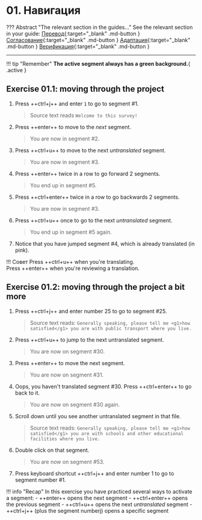 # 01. Навигация

<!-- prettier-ignore -->
??? Abstract "The relevant section in the guides..."
    See the relevant section in your guide:
    [Перевод](../translation/navigation.md){:target="_blank" .md-button }
    [Согласование](../reconciliation/navigation.md){:target="_blank" .md-button }
    [Адаптация](../adaptation/navigation.md){:target="_blank" .md-button }
    [Верификация](../verification/navigation.md){:target="_blank" .md-button }

---

<!-- prettier-ignore -->
!!! tip "Remember"
    **The active segment always has a green background.**{ .active }

## Exercise 01.1: moving through the project

<!--
NAVIGATION in first file???
to avoid directing the user to later in the project ...
-->

1. Press ++ctrl+j++ and enter `1` to go to segment #1.

   > Source text reads `Welcome to this survey!`

2. Press ++enter++ to move to the _next_ segment.

   > You are now in segment #2.

   <!-- > Source text reads `How is your economic situation?` -->

3. Press ++ctrl+u++ to move to the next _untranslated_ segment.

   > You are now in segment #3.

   <!-- Source text reads `Pretty good` -->

4. Press ++enter++ twice in a row to go forward 2 segments.

   > You end up in segment #5.

   <!-- > Source text reads `Pretty good` again -->

5. Press ++ctrl+enter++ twice in a row to go backwards 2 segments.

   > You are now in segment #3.

   <!-- > Source text reads `Pretty bad` -->

6. Press ++ctrl+u++ once to go to the next _untranslated_ segment.

   > You end up in segment #5 again.

   <!-- > Source text reads `Pretty good` again -->

7. Notice that you have jumped segment #4, which is already translated (in pink).

<!-- prettier-ignore -->
!!! Совет
    Press ++ctrl+u++ when you're translating.  
    Press ++enter++ when you're reviewing a translation.

<!--
adri's exercise: more practice
remove if unnecessary, check with adri
-->

## Exercise 01.2: moving through the project a bit more

<!---Check segment numbers!!-->
<!-- @demo about navigation: explain color green = active segment -->
<!-- @todo (AM): add notice green color to exercise -->

1. Press ++ctrl+j++ and enter number 25 to go to segment #25.

   > Source text reads: `Generally speaking, please tell me <g1>how satisfied</g1> you are with public transport where you live.`

2. Press ++ctrl+u++ to jump to the next untranslated segment.

   > You are now on segment #30.

3. Press ++enter++ to move the next segment.

   > You are now on segment #31.

4. Oops, you haven't translated segment #30. Press ++ctrl+enter++ to go back to it.

   > You are now on segment #30 again.

5. Scroll down until you see another untranslated segment in that file.

   > Source text reads: `Generally speaking, please tell me <g1>how satisfied</g1> you are with schools and other educational facilities where you live.`

6. Double click on that segment.

   > You are now on segment #53.

7. Press keyboard shortcut ++ctrl+j++ and enter number 1 to go to segment number #1.

<!-- prettier-ignore -->
!!! info "Recap"
    In this exercise you have practiced several ways to activate a segment:
    - ++enter++ opens the next segment
    - ++ctrl+enter++ opens the previous segment
    - ++ctrl+u++ opens the next _untranslated_ segment
    - ++ctrl+j++ (plus the segment numberj) opens a specific segment
